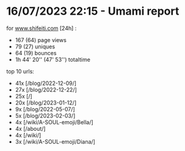 # 16/07/2023 22:15 - Umami report
for www.shifeiti.com [24h] :

 - 167 (64) page views
 - 79 (27) uniques
 - 64 (19) bounces
 - 1h 44' 20'' (47' 53'') totaltime


top 10 urls:
 - 41x [/blog/2022-12-09/]
 - 27x [/blog/2022-12-22/]
 - 25x [/]
 - 20x [/blog/2023-01-12/]
 - 9x [/blog/2022-05-07/]
 - 5x [/blog/2023-02-03/]
 - 4x [/wiki/A-SOUL-emoji/Bella/]
 - 4x [/about/]
 - 4x [/wiki/]
 - 3x [/wiki/A-SOUL-emoji/Diana/]


